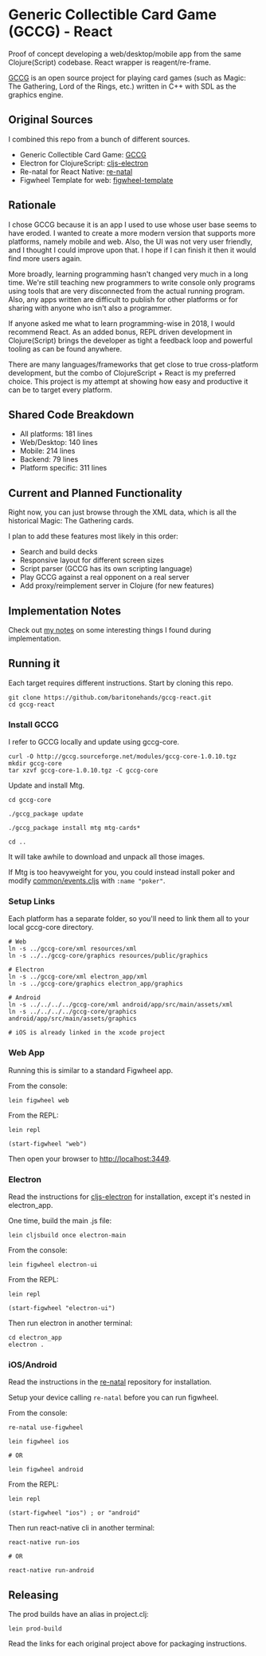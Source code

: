 # Generic Collectible Card Game (GCCG) - React

Proof of concept developing a web/desktop/mobile app from the same Clojure(Script)
codebase. React wrapper is reagent/re-frame.

[GCCG](http://gccg.sourceforge.net/) is an open source project for playing card
games (such as Magic: The Gathering, Lord of the Rings, etc.) written in C++
with SDL as the graphics engine.

## Original Sources

I combined this repo from a bunch of different sources.

* Generic Collectible Card Game: [GCCG](http://gccg.sourceforge.net/)
* Electron for ClojureScript: [cljs-electron](https://github.com/Gonzih/cljs-electron)
* Re-natal for React Native: [re-natal](https://github.com/drapanjanas/re-natal)
* Figwheel Template for web: [figwheel-template](https://github.com/bhauman/figwheel-template)

## Rationale

I chose GCCG because it is an app I used to use whose user base seems to have eroded.
I wanted to create a more modern version that supports more platforms, namely mobile
and web. Also, the UI was not very user friendly, and I thought I could improve upon
that. I hope if I can finish it then it would find more users again.

More broadly, learning programming hasn't changed very much in a long time. We're still
teaching new programmers to write console only programs using tools that are very
disconnected from the actual running program. Also, any apps written are difficult to
publish for other platforms or for sharing with anyone who isn't also a programmer.

If anyone asked me what to learn programming-wise in 2018, I would recommend React. As
an added bonus, REPL driven development in Clojure(Script) brings the developer
as tight a feedback loop and powerful tooling as can be found anywhere.

There are many languages/frameworks that get close to true cross-platform
development, but the combo of ClojureScript + React is my preferred choice. This
project is my attempt at showing how easy and productive it can be to target
every platform.

## Shared Code Breakdown

* All platforms: 181 lines
* Web/Desktop: 140 lines
* Mobile: 214 lines
* Backend: 79 lines
* Platform specific: 311 lines

## Current and Planned Functionality

Right now, you can just browse through the XML data, which is all the historical
Magic: The Gathering cards.

I plan to add these features most likely in this order:

* Search and build decks
* Responsive layout for different screen sizes
* Script parser (GCCG has its own scripting language)
* Play GCCG against a real opponent on a real server
* Add proxy/reimplement server in Clojure (for new features)

## Implementation Notes

Check out [my notes](doc/notes.md) on some interesting things I found during implementation.

## Running it

Each target requires different instructions. Start by cloning this repo.

    git clone https://github.com/baritonehands/gccg-react.git
    cd gccg-react

### Install GCCG

I refer to GCCG locally and update using gccg-core.

```
curl -O http://gccg.sourceforge.net/modules/gccg-core-1.0.10.tgz
mkdir gccg-core
tar xzvf gccg-core-1.0.10.tgz -C gccg-core
```

Update and install Mtg.

```
cd gccg-core

./gccg_package update

./gccg_package install mtg mtg-cards*

cd ..
```

It will take awhile to download and unpack all those images.

If Mtg is too heavyweight for you, you could instead install poker and
modify [common/events.cljs](src/common/gccg/common/events.cljs) with
```:name "poker"```.

### Setup Links

Each platform has a separate folder, so you'll need to link them all to
your local gccg-core directory.

```
# Web
ln -s ../gccg-core/xml resources/xml
ln -s ../../gccg-core/graphics resources/public/graphics

# Electron
ln -s ../gccg-core/xml electron_app/xml
ln -s ../gccg-core/graphics electron_app/graphics

# Android
ln -s ../../../../gccg-core/xml android/app/src/main/assets/xml
ln -s ../../../../gccg-core/graphics android/app/src/main/assets/graphics

# iOS is already linked in the xcode project
```

### Web App

Running this is similar to a standard Figwheel app.

From the console:

    lein figwheel web

From the REPL:

    lein repl

    (start-figwheel "web")

Then open your browser to [http://localhost:3449](http://localhost:3449).

### Electron

Read the instructions for [cljs-electron](https://github.com/Gonzih/cljs-electron) for installation, except it's nested in electron_app.

One time, build the main .js file:

    lein cljsbuild once electron-main

From the console:

    lein figwheel electron-ui

From the REPL:

    lein repl

    (start-figwheel "electron-ui")

Then run electron in another terminal:

    cd electron_app
    electron .

### iOS/Android

Read the instructions in the [re-natal](https://github.com/drapanjanas/re-natal) repository for installation.

Setup your device calling `re-natal` before you can run figwheel.

From the console:

    re-natal use-figwheel

    lein figwheel ios

    # OR

    lein figwheel android

From the REPL:

    lein repl

    (start-figwheel "ios") ; or "android"

Then run react-native cli in another terminal:

    react-native run-ios

    # OR

    react-native run-android

## Releasing

The prod builds have an alias in project.clj:

    lein prod-build

Read the links for each original project above for packaging instructions.
